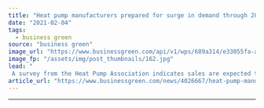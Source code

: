 ```yaml
---
title: "Heat pump manufacturers prepared for surge in demand through 2021"
date: "2021-02-04"
tags: 
  - business green
source: "business green"
image_url: "https://www.businessgreen.com/api/v1/wps/689a314/e33055fa-a235-4da0-a459-dbc576d40279/5/heat-pumps-KangeStudio-185x114.jpg"
image_fp: "/assets/img/post_thumbnails/162.jpg"
lead: "
 A survey from the Heat Pump Association indicates sales are expected to double across the industry over the next year ..."
article_url: "https://www.businessgreen.com/news/4026667/heat-pump-manufacturers-prepared-surge-demand-2021"
---
```


---
